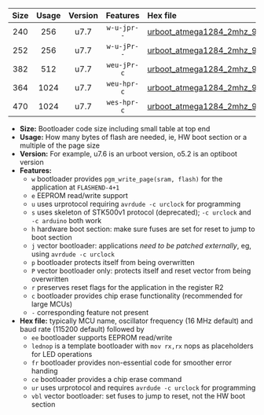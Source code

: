 |Size|Usage|Version|Features|Hex file|
|:-:|:-:|:-:|:-:|:--|
|240|256|u7.7|`w-u-jpr--`|[urboot_atmega1284_2mhz_9600bps_lednop_ur_vbl.hex](https://raw.githubusercontent.com/stefanrueger/urboot.hex/main/mcus/atmega1284/fcpu_2mhz/9600_bps/urboot_atmega1284_2mhz_9600bps_lednop_ur_vbl.hex)|
|252|256|u7.7|`w-u-jPr--`|[urboot_atmega1284_2mhz_9600bps_ur_vbl.hex](https://raw.githubusercontent.com/stefanrueger/urboot.hex/main/mcus/atmega1284/fcpu_2mhz/9600_bps/urboot_atmega1284_2mhz_9600bps_ur_vbl.hex)|
|382|512|u7.7|`weu-jPr-c`|[urboot_atmega1284_2mhz_9600bps_ee_lednop_fr_ce_ur_vbl.hex](https://raw.githubusercontent.com/stefanrueger/urboot.hex/main/mcus/atmega1284/fcpu_2mhz/9600_bps/urboot_atmega1284_2mhz_9600bps_ee_lednop_fr_ce_ur_vbl.hex)|
|364|1024|u7.7|`weu-hpr-c`|[urboot_atmega1284_2mhz_9600bps_ee_lednop_fr_ce_ur.hex](https://raw.githubusercontent.com/stefanrueger/urboot.hex/main/mcus/atmega1284/fcpu_2mhz/9600_bps/urboot_atmega1284_2mhz_9600bps_ee_lednop_fr_ce_ur.hex)|
|470|1024|u7.7|`wes-hpr-c`|[urboot_atmega1284_2mhz_9600bps_ee_lednop_fr_ce.hex](https://raw.githubusercontent.com/stefanrueger/urboot.hex/main/mcus/atmega1284/fcpu_2mhz/9600_bps/urboot_atmega1284_2mhz_9600bps_ee_lednop_fr_ce.hex)|

- **Size:** Bootloader code size including small table at top end
- **Usage:** How many bytes of flash are needed, ie, HW boot section or a multiple of the page size
- **Version:** For example, u7.6 is an urboot version, o5.2 is an optiboot version
- **Features:**
  + `w` bootloader provides `pgm_write_page(sram, flash)` for the application at `FLASHEND-4+1`
  + `e` EEPROM read/write support
  + `u` uses urprotocol requiring `avrdude -c urclock` for programming
  + `s` uses skeleton of STK500v1 protocol (deprecated); `-c urclock` and `-c arduino` both work
  + `h` hardware boot section: make sure fuses are set for reset to jump to boot section
  + `j` vector bootloader: applications *need to be patched externally*, eg, using `avrdude -c urclock`
  + `p` bootloader protects itself from being overwritten
  + `P` vector bootloader only: protects itself and reset vector from being overwritten
  + `r` preserves reset flags for the application in the register R2
  + `c` bootloader provides chip erase functionality (recommended for large MCUs)
  + `-` corresponding feature not present
- **Hex file:** typically MCU name, oscillator frequency (16 MHz default) and baud rate (115200 default) followed by
  + `ee` bootloader supports EEPROM read/write
  + `lednop` is a template bootloader with `mov rx,rx` nops as placeholders for LED operations
  + `fr` bootloader provides non-essential code for smoother error handing
  + `ce` bootloader provides a chip erase command
  + `ur` uses urprotocol and requires `avrdude -c urclock` for programming
  + `vbl` vector bootloader: set fuses to jump to reset, not the HW boot section

